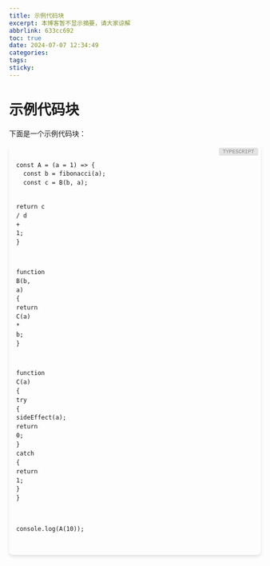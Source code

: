```yaml
---
title: 示例代码块
excerpt: 本博客暂不显示摘要，请大家谅解
abbrlink: 633cc692
toc: true
date: 2024-07-07 12:34:49
categories:
tags:
sticky:
---
```


<style>
/* Container for the code block */
.code-block {
  background-color: var(--pre);
  border-radius: 8px;
  padding: 1em;
  position: relative;
  font-family: 'Courier New', Courier, monospace;
  box-shadow: 0 4px 6px rgba(0, 0, 0, 0.1);
  margin: 1em 0;
}

/* Code block itself */
.code-block pre {
  margin: 0;
  overflow: auto;
  white-space: pre;
  line-height: 1.5;
  background: none;
  padding: 0;
  border: none;
}

/* Language label in the top-right corner */
.code-block::before {
  content: attr(data-lang);
  position: absolute;
  top: 0.5em;
  right: 0.5em;
  background: rgba(0, 0, 0, 0.1);
  border-radius: 4px;
  padding: 2px 8px;
  font-size: 0.75em;
  color: #888;
}

/* Syntax highlighting */
.code-block .token.comment,
.code-block .token.prolog,
.code-block .token.doctype,
.code-block .token.cdata {
  color: var(--prism-comment);
  font-style: italic;
}

.code-block .token.punctuation {
  color: var(--prism-punctuation);
}

.code-block .token.property,
.code-block .token.tag,
.code-block .token.constant,
.code-block .token.symbol,
.code-block .token.deleted {
  color: var(--prism-deleted);
}

.code-block .token.boolean,
.code-block .token.number {
  color: var(--prism-literal);
}

.code-block .token.selector,
.code-block .token.attr-name,
.code-block .token.string,
.code-block .token.char,
.code-block .token.builtin,
.code-block .token.inserted {
  color: var(--prism-string);
}

.code-block .token.operator,
.code-block .token.entity,
.code-block .token.url,
.code-block .language-css .token.string,
.code-block .style .token.string,
.code-block .token.variable {
  color: var(--prism-property);
}

.code-block .token.atrule,
.code-block .token.attr-value,
.code-block .token.function,
.code-block .token.class-name {
  color: var(--prism-function);
}

.code-block .token.keyword {
  color: var(--prism-keyword);
}

.code-block .token.regex,
.code-block .token.important {
  color: var(--prism-namespace);
}

/* Prism highlighting */
.code-block .hljs {
  position: relative;
}

.code-block .hljs:after {
  color: var(--t-l);
  opacity: 0.2;
  content: attr(data-language);
  font-size: 1.625rem;
  font-weight: 700;
  position: absolute;
  right: 0.5rem;
  top: 0.2rem;
  user-select: none;
  pointer-events: none;
}
</style>

# 示例代码块

下面是一个示例代码块：

<div class="code-block" data-lang="TYPESCRIPT">
<pre class="language-typescript hljs"><code class="language-typescript">
<span class="token keyword">const</span> <span class="token function-variable function">A</span> <span class="token operator">=</span> <span class="token punctuation">(</span>a <span class="token operator">=</span> <span class="token number">1</span><span class="token punctuation">)</span> <span class="token operator">=&gt;</span> <span class="token punctuation">{</span>
  <span class="token keyword">const</span> b <span class="token operator">=</span> <span class="token function">fibonacci</span><span class="token punctuation">(</span>a<span class="token punctuation">)</span><span class="token punctuation">;</span>
  <span class="token keyword">const</span> c <span class="token operator">=</span> <span class="token constant">B</span><span class="token punctuation">(</span>b<span class="token punctuation">,</span> a<span class="token punctuation">)</span><span class="token punctuation">;</span>

  <span class="token keyword">return</span> c <span class="token operator">/</span> d <span class="token operator">+</span> <span class="token number">1</span><span class="token punctuation">;</span>
<span class="token punctuation">}</span>

<span class="token keyword">function</span> <span class="token constant">B</span><span class="token punctuation">(</span>b<span class="token punctuation">,</span> a<span class="token punctuation">)</span> <span class="token punctuation">{</span>
  <span class="token keyword">return</span> <span class="token constant">C</span><span class="token punctuation">(</span>a<span class="token punctuation">)</span> <span class="token operator">*</span> b<span class="token punctuation">;</span>
<span class="token punctuation">}</span>

<span class="token keyword">function</span> <span class="token constant">C</span><span class="token punctuation">(</span>a<span class="token punctuation">)</span> <span class="token punctuation">{</span>
  <span class="token keyword">try</span> <span class="token punctuation">{</span>
    <span class="token function">sideEffect</span><span class="token punctuation">(</span>a<span class="token punctuation">)</span><span class="token punctuation">;</span>
    <span class="token keyword">return</span> <span class="token number">0</span><span class="token punctuation">;</span>
  <span class="token punctuation">}</span> <span class="token keyword">catch</span> <span class="token punctuation">{</span>
    <span class="token keyword">return</span> <span class="token number">1</span><span class="token punctuation">;</span>
  <span class="token punctuation">}</span>
<span class="token punctuation">}</span>

<span class="token builtin">console</span><span class="token punctuation">.</span><span class="token function">log</span><span class="token punctuation">(</span><span class="token constant">A</span><span class="token punctuation">(</span><span class="token number">10</span><span class="token punctuation">)</span><span class="token punctuation">)</span><span class="token punctuation">;</span>
</code></pre>
</div>
